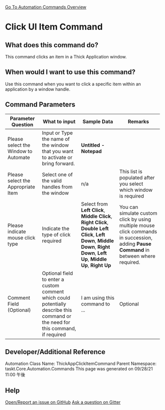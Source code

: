 <!--TITLE: Click UI Item Command -->
<!-- SUBTITLE: a command in the Input Commands group. -->
[Go To Automation Commands Overview](/automation-commands.md)


# Click UI Item Command


## What does this command do?
This command clicks an item in a Thick Application window.


## When would I want to use this command?
Use this command when you want to click a specific item within an application by a window handle.


## Command Parameters
| Parameter Question   	| What to input  	|  Sample Data 	| Remarks  	|
| ---                    | ---               | ---           | ---       |
|Please select the Window to Automate|Input or Type the name of the window that you want to activate or bring forward.|**Untitled - Notepad**||
|Please select the Appropriate Item|Select one of the valid handles from the window|n/a|This list is populated after you select which window is required|
|Please indicate mouse click type|Indicate the type of click required|Select from **Left Click**, **Middle Click**, **Right Click**, **Double Left Click**, **Left Down**, **Middle Down**, **Right Down**, **Left Up**, **Middle Up**, **Right Up** |You can simulate custom click by using multiple mouse click commands in succession, adding **Pause Command** in between where required.|
|Comment Field (Optional)|Optional field to enter a custom comment which could potentially describe this command or the need for this command, if required|I am using this command to ...|Optional|










## Developer/Additional Reference
Automation Class Name: ThickAppClickItemCommand
Parent Namespace: taskt.Core.Automation.Commands
This page was generated on 09/28/21 11:00 午後


## Help
[Open/Report an issue on GitHub](https://github.com/saucepleez/taskt/issues/new)
[Ask a question on Gitter](https://gitter.im/taskt-rpa/Lobby)
